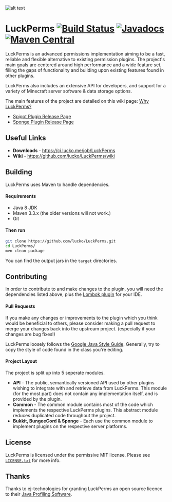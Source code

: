 ![alt text](https://i.imgur.com/7TwJZ5e.png "Banner")
# LuckPerms [![Build Status](https://ci.lucko.me/job/LuckPerms/badge/icon)](https://ci.lucko.me/job/LuckPerms/) [![Javadocs](https://javadoc.io/badge/me.lucko.luckperms/luckperms-api.svg)](https://javadoc.io/doc/me.lucko.luckperms/luckperms-api) [![Maven Central](https://maven-badges.herokuapp.com/maven-central/me.lucko.luckperms/luckperms-api/badge.svg)](https://maven-badges.herokuapp.com/maven-central/me.lucko.luckperms/luckperms-api)

LuckPerms is an advanced permissions implementation aiming to be a fast, reliable and flexible alternative to existing permission plugins. The project's main goals are centered around high performance and a wide feature set, filling the gaps of functionality and building upon existing features found in other plugins.

LuckPerms also includes an extensive API for developers, and support for a variety of Minecraft server software & data storage options.

The main features of the project are detailed on this wiki page: [Why LuckPerms?](https://github.com/lucko/LuckPerms/wiki/Why-LuckPerms)

* [Spigot Plugin Release Page](https://www.spigotmc.org/resources/luckperms-an-advanced-permissions-system.28140/ "Spigot Plugin Page")
* [Sponge Plugin Release Page](https://forums.spongepowered.org/t/luckperms-an-advanced-permissions-system/14274 "Sponge Plugin Page")

## Useful Links
* **Downloads** - <https://ci.lucko.me/job/LuckPerms>
* **Wiki** - <https://github.com/lucko/LuckPerms/wiki>

## Building
LuckPerms uses Maven to handle dependencies.

#### Requirements
* Java 8 JDK
* Maven 3.3.x (the older versions will not work.)
* Git

#### Then run
```sh
git clone https://github.com/lucko/LuckPerms.git
cd LuckPerms/
mvn clean package
```

You can find the output jars in the `target` directories.

## Contributing
In order to contribute to and make changes to the plugin, you will need the dependencies listed above, plus the [Lombok plugin](https://projectlombok.org/download.html) for your IDE. 

#### Pull Requests
If you make any changes or improvements to the plugin which you think would be beneficial to others, please consider making a pull request to merge your changes back into the upstream project. (especially if your changes are bug fixes!)

LuckPerms loosely follows the [Google Java Style Guide](https://google.github.io/styleguide/javaguide.html). Generally, try to copy the style of code found in the class you're editing. 

#### Project Layout
The project is split up into 5 seperate modules.

* **API** - The public, semantically versioned API used by other plugins wishing to integrate with and retrieve data from LuckPerms. This module (for the most part) does not contain any implementation itself, and is provided by the plugin.
* **Common** - The common module contains most of the code which implements the respective LuckPerms plugins. This abstract module reduces duplicated code throughout the project.
* **Bukkit, BungeeCord & Sponge** - Each use the common module to implement plugins on the respective server platforms.

## License
LuckPerms is licensed under the permissive MIT license. Please see [`LICENSE.txt`](https://github.com/lucko/LuckPerms/blob/master/LICENSE.txt) for more info.

## Thanks
Thanks to ej-technologies for granting LuckPerms an open source licence to their [Java Profiling Software](http://www.ej-technologies.com/products/jprofiler/overview.html "Java Profiler").
